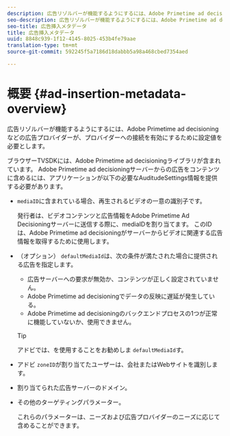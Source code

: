 ```yaml
---
description: 広告リゾルバーが機能するようにするには、Adobe Primetime ad decisioningなどの広告プロバイダーが、プロバイダーへの接続を有効にするために設定値を必要とします。
seo-description: 広告リゾルバーが機能するようにするには、Adobe Primetime ad decisioningなどの広告プロバイダーが、プロバイダーへの接続を有効にするために設定値を必要とします。
seo-title: 広告挿入メタデータ
title: 広告挿入メタデータ
uuid: 8848c939-1f12-4145-8025-453b4fe79aae
translation-type: tm+mt
source-git-commit: 592245f5a7186d18dabbb5a98a468cbed7354aed

---
```



# 概要 {#ad-insertion-metadata-overview}

広告リゾルバーが機能するようにするには、Adobe Primetime ad decisioningなどの広告プロバイダーが、プロバイダーへの接続を有効にするために設定値を必要とします。

ブラウザーTVSDKには、Adobe Primetime ad decisioningライブラリが含まれています。 Adobe Primetime ad decisioningサーバーからの広告をコンテンツに含めるには、アプリケーションが以下の必要なAuditudeSettings情報を提供する必要があります。

* `mediaID`に含まれている場合、再生されるビデオの一意の識別子です。

   発行者は、ビデオコンテンツと広告情報をAdobe Primetime Ad Decisioningサーバーに送信する際に、mediaIDを割り当てます。 このIDは、Adobe Primetime ad decisioningがサーバーからビデオに関連する広告情報を取得するために使用します。

* （オプション） `defaultMediaId`は、次の条件が満たされた場合に提供される広告を指定します。

   * 広告サーバーへの要求が無効か、コンテンツが正しく設定されていません。
   * Adobe Primetime ad decisioningでデータの反映に遅延が発生している。
   * Adobe Primetime ad decisioningのバックエンドプロセスの1つが正常に機能していないか、使用できません。
   >[!TIP]
   >
   >アドビでは、を使用することをお勧めしま `defaultMediaId`す。

* アドビ `zoneID`が割り当てたユーザーは、会社またはWebサイトを識別します。
* 割り当てられた広告サーバーのドメイン。
* その他のターゲティングパラメーター。

   これらのパラメーターは、ニーズおよび広告プロバイダーのニーズに応じて含めることができます。